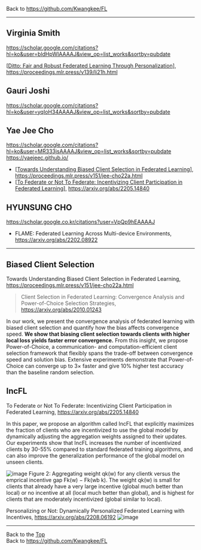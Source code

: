 Back to https://github.com/Kwangkee/FL
***


## Virginia Smith
https://scholar.google.com/citations?hl=ko&user=bldHpWIAAAAJ&view_op=list_works&sortby=pubdate  

[[Ditto: Fair and Robust Federated Learning Through Personalization](https://github.com/Kwangkee/FL/blob/main/FL@Fair.md#ditto)], https://proceedings.mlr.press/v139/li21h.html

## Gauri Joshi
https://scholar.google.com/citations?hl=ko&user=yqIoH34AAAAJ&view_op=list_works&sortby=pubdate

## Yae Jee Cho
https://scholar.google.com/citations?hl=ko&user=MR333jsAAAAJ&view_op=list_works&sortby=pubdate  
https://yaejeec.github.io/   

- [[Towards Understanding Biased Client Selection in Federated Learning](https://github.com/Kwangkee/FL/blob/main/FL@CarnegieMellon.md#biased-client-selection)], https://proceedings.mlr.press/v151/jee-cho22a.html    
- [[To Federate or Not To Federate: Incentivizing Client Participation in Federated Learning](https://github.com/Kwangkee/FL/blob/main/FL@CarnegieMellon.md#incfl)], https://arxiv.org/abs/2205.14840  

## HYUNSUNG CHO
https://scholar.google.co.kr/citations?user=VpQp9hEAAAAJ  
- FLAME: Federated Learning Across Multi-device Environments, https://arxiv.org/abs/2202.08922  


***

## Biased Client Selection
Towards Understanding Biased Client Selection in Federated Learning, https://proceedings.mlr.press/v151/jee-cho22a.html    

>Client Selection in Federated Learning: Convergence Analysis and Power-of-Choice Selection Strategies, https://arxiv.org/abs/2010.01243

In our work, we present the convergence analysis of federated learning with biased client selection and quantify how the bias affects convergence speed. **We show that biasing client selection towards clients with higher local loss yields faster error convergence.** From this insight, we propose Power-of-Choice, a communication- and computation-efficient client selection framework that flexibly spans the trade-off between convergence speed and solution bias. Extensive experiments demonstrate that Power-of-Choice can converge up to 3× faster and give 10% higher test accuracy than the baseline random selection.  

## IncFL
To Federate or Not To Federate: Incentivizing Client Participation in Federated Learning, https://arxiv.org/abs/2205.14840  

In this paper, we propose an algorithm called IncFL that explicitly maximizes the fraction of clients who are incentivized to use the global model by dynamically adjusting the aggregation weights assigned to their updates. Our experiments show that IncFL increases the number of incentivized clients by 30-55% compared to standard federated training algorithms, and can also improve the generalization performance of the global model on unseen clients.

![image](https://user-images.githubusercontent.com/109835677/183677084-d0f54ace-f702-48d3-9f5f-0fe099bc1911.png) 
Figure 2: Aggregating weight qk(w) for any clientk versus  the emprical incentive gap Fk(w) − Fk(wb k). The weight qk(w) is small for clients that already have a very large incentive (global much better than local) or no incentive at all (local much better than global), and is highest for clients that are moderately incentivized (global similar to local).


Personalizing or Not: Dynamically Personalized Federated Learning with Incentives, https://arxiv.org/abs/2208.06192
![image](https://user-images.githubusercontent.com/109835677/185824356-d46592a1-fa83-4026-b25d-98cee3ba48d9.png)


***
Back to the [Top](#list)  
Back to https://github.com/Kwangkee/FL

